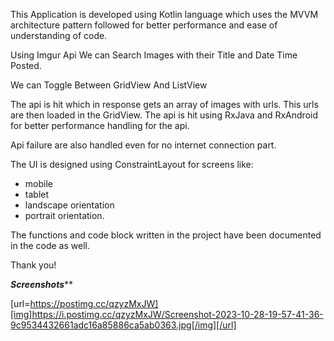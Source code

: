
This Application is developed using Kotlin language which uses the MVVM architecture pattern
followed for better performance and ease of understanding of code.

Using Imgur Api We can Search  Images with their Title and Date Time Posted.

We can Toggle Between GridView And ListView 

The api is hit which in response gets an array of images with urls. This urls are then loaded in the GridView.
The api is hit using RxJava and RxAndroid for better performance handling for the api.

Api failure are also handled even for no internet connection part.

The UI is designed using ConstraintLayout for screens like:
- mobile
- tablet
- landscape orientation
- portrait orientation.

The functions and code block written in the project have been documented in the code as well.

Thank you!

*******Screenshots*********

[url=https://postimg.cc/qzyzMxJW][img]https://i.postimg.cc/qzyzMxJW/Screenshot-2023-10-28-19-57-41-36-9c9534432661adc16a85886ca5ab0363.jpg[/img][/url]

